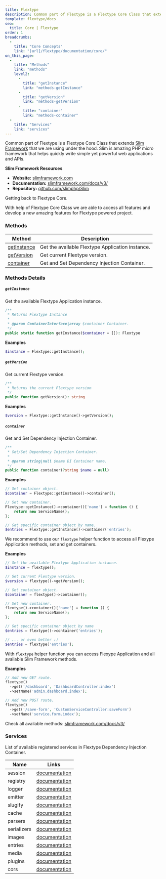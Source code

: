 ```yaml
---
title: Flextype
description: Common part of Flextype is a Flextype Core Class that extends Slim Framework that we are using under the hood. Slim is amazing PHP micro framework that helps quickly write simple yet powerful web applications and APIs.
template: flextype/docs
seo:
  title: Core | Flextype
order: 1
breadcrumbs:
  -
    title: "Core Concepts"
    link: "[url]/flextype/documentation/core/"
on_this_page:
  -
    title: "Methods"
    link: "methods"
    level2:
      -
        title: "getInstance"
        link: "methods-getInstance"
      -
        title: "getVersion"
        link: "methods-getVersion"
      -
        title: "container"
        link: "methods-container"
  -
    title: "Services"
    link: "services"
---
```


Common part of Flextype is a Flextype Core Class that extends [Slim Framework](//slimframework.com) that we are using under the hood. Slim is amazing PHP micro framework that helps quickly write simple yet powerful web applications and APIs.

**Slim Framework Resources**
* **Website:** [slimframework.com](//slimframework.com)
* **Documentation:** [slimframework.com/docs/v3/](//slimframework.com/docs/v4/)
* **Repository:** [github.com/slimphp/Slim](//github.com/slimphp/Slim)

Getting back to Flextype Core.

With help of Flextype Core Class we are able to access all features and develop a new amazing features for Flextype powered project.

### <a name="methods"></a> Methods

<table>
    <thead>
        <tr>
            <th>Method</th>
            <th>Description</th>
        </tr>
    </thead>
    <tbody>
        <tr>
            <td><a href="#methods-getInstance">getInstance</a></td>
            <td>Get the available Flextype Application instance.</td>
        </tr>
        <tr>
            <td><a href="#methods-getVersion">getVersion</a></td>
            <td>Get current Flextype version.</td>
        </tr>
        <tr>
            <td><a href="#methods-container">container</a></td>
            <td>Get and Set Dependency Injection Container.</td>
        </tr>
    </tbody>
</table>

### Methods Details

##### <a name="methods-getInstance"></a> `getInstance`

Get the available Flextype Application instance.

```php
/**
 * Returns Flextype Instance
 *
 * @param ContainerInterface|array $container Container.
 */
public static function getInstance($container = []): Flextype
```

**Examples**

```php
$instance = Flextype::getInstance();
```

##### <a name="methods-getVersion"></a> `getVersion`

Get current Flextype version.

```php
/**
 * Returns the current Flextype version
 */
public function getVersion(): string
```

**Examples**

```php
$version = Flextype::getInstance()->getVersion();
```

##### <a name="methods-container"></a> `container`

Get and Set Dependency Injection Container.

```php
/**
 * Get/Set Dependency Injection Container.
 *
 * @param string|null $name DI Container name.
 */
public function container(?string $name = null)
```

**Examples**

```php
// Get container object.
$container = Flextype::getInstance()->container();

// Set new container.
Flextype::getInstance()->container()['name'] = function () {
    return new ServiceName();
};

// Get specific container object by name.
$entries = Flextype::getInstance()->container('entries');
```

We recommend to use our `flextype` helper function to access all Flexype Application methods, set and get containers.

**Examples**

```php
// Get the available Flextype Application instance.
$instance = flextype();

// Get current Flextype version.
$version = flextype()->getVersion();

// Get container object.
$container = flextype()->container();

// Set new container.
flextype()->container()['name'] = function () {
    return new ServiceName();
};

// Get specific container object by name
$entries = flextype()->container('entries');

// ... or even better :)
$entries = flextype('entries');
```

With `flextype` helper function you can access Flexype Application and all available Slim Framework methods.

**Examples**

```php
// Add new GET route.
flextype()
  ->get('/dashboard', 'DashboardController:index')
  ->setName('admin.dashboard.index');

// Add new POST route.
flextype()
  ->get('/save-form', 'CustomServiceController:saveForm')
  ->setName('service.form.index');
```

Check all available methods: [slimframework.com/docs/v3/](//slimframework.com/docs/v3/)

### Services <a name="services"></a>

List of available registered services in Flextype Dependency Injection Container.

<table>
    <thead>
        <tr>
            <th>Name</th>
            <th>Links</th>
        </tr>
    </thead>
    <tbody>
        <tr>
            <td>session</td>
            <td><a href="https://github.com/atomastic/session">documentation</a></td>
        </tr>
        <tr>
            <td>registry</td>
            <td><a href="https://github.com/atomastic/registry">documentation</a></td>
        </tr>
        <tr>
            <td>logger</td>
            <td><a href="https://github.com/Seldaek/monolog">documentation</a></td>
        </tr>
        <tr>
            <td>emitter</td>
            <td><a href="https://event.thephpleague.com">documentation</a></td>
        </tr>
        <tr>
            <td>slugify</td>
            <td><a href="https://github.com/cocur/slugify">documentation</a></td>
        </tr>
        <tr>
            <td>cache</td>
            <td><a href="https://www.phpfastcache.com">documentation</a></td>
        </tr>
        <tr>
            <td>parsers</td>
            <td><a href="[url]/flextype/documentation/core/parsers">documentation</a></td>
        </tr>
        <tr>
            <td>serializers</td>
            <td><a href="[url]/flextype/documentation/core/serializers">documentation</a></td>
        </tr>
        <tr>
            <td>images</td>
            <td><a href="https://glide.thephpleague.com">documentation</a></td>
        </tr>
        <tr>
            <td>entries</td>
            <td><a href="[url]/flextype/documentation/core/entries">documentation</a></td>
        </tr>
        <tr>
            <td>media</td>
            <td><a href="[url]/flextype/documentation/core/media">documentation</a></td>
        </tr>
        <tr>
            <td>plugins</td>
            <td><a href="[url]/flextype/documentation/core/plugins">documentation</a></td>
        </tr>
        <tr>
            <td>cors</td>
            <td><a href="#">documentation</a></td>
        </tr>
    </tbody>
</table>
